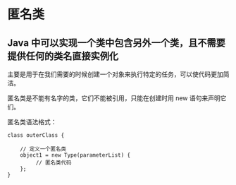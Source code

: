 匿名类
====

Java 中可以实现一个类中包含另外一个类，且不需要提供任何的类名直接实例化
---

主要是用于在我们需要的时候创建一个对象来执行特定的任务，可以使代码更加简洁。

匿名类是不能有名字的类，它们不能被引用，只能在创建时用 new 语句来声明它们。

匿名类语法格式：

```
class outerClass {

    // 定义一个匿名类
    object1 = new Type(parameterList) {
         // 匿名类代码
    };
}
```
